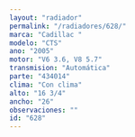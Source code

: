 ```yaml
---
layout: "radiador"
permalink: "/radiadores/628/"
marca: "Cadillac "
modelo: "CTS"
ano: "2005"
motor: "V6 3.6, V8 5.7"
transmision: "Automática"
parte: "434014"
clima: "Con clima"
alto: "16 3/4"
ancho: "26"
observaciones: ""
id: "628"
---
```


